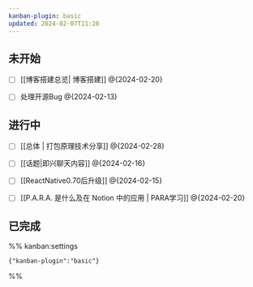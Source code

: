 ```yaml
---
kanban-plugin: basic
updated: 2024-02-07T11:28
---
```


## 未开始

- [ ] [[博客搭建总览| 博客搭建]] @{2024-02-20}
- [ ] 处理开源Bug @{2024-02-13}


## 进行中

- [ ] [[总体 | 打包原理技术分享]] @{2024-02-28}
- [ ] [[话题|即兴聊天内容]] @{2024-02-16}
- [ ] [[ReactNative0.70后升级]] @{2024-02-15}
- [ ] [[P.A.R.A. 是什么及在 Notion 中的应用 | PARA学习]] @{2024-02-20}


## 已完成





%% kanban:settings
```
{"kanban-plugin":"basic"}
```
%%